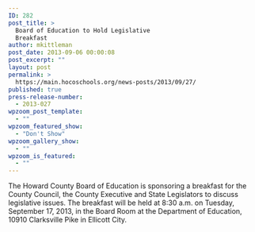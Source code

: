 ```yaml
---
ID: 282
post_title: >
  Board of Education to Hold Legislative
  Breakfast
author: mkittleman
post_date: 2013-09-06 00:00:08
post_excerpt: ""
layout: post
permalink: >
  https://main.hocoschools.org/news-posts/2013/09/27/
published: true
press-release-number:
  - 2013-027
wpzoom_post_template:
  - ""
wpzoom_featured_show:
  - "Don't Show"
wpzoom_gallery_show:
  - ""
wpzoom_is_featured:
  - ""
---
```

The Howard County Board of Education is sponsoring a breakfast for the County Council, the County Executive and State Legislators to discuss legislative issues. The breakfast will be held at 8:30 a.m. on Tuesday, September 17, 2013, in the Board Room at the Department of Education, 10910 Clarksville Pike in Ellicott City.